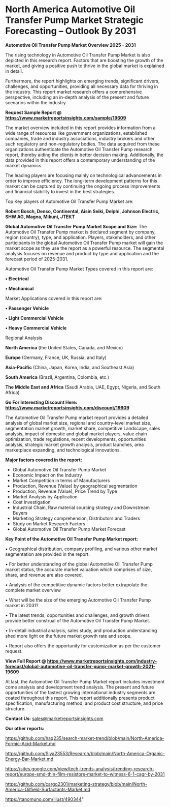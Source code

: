 # North America Automotive Oil Transfer Pump Market Strategic Forecasting – Outlook By 2031

<Strong> Automotive Oil Transfer Pump Market Overview 2025 - 2031</strong>

The rising technology in Automotive Oil Transfer Pump Market is also depicted in this research report. Factors that are boosting the growth of the market, and giving a positive push to thrive in the global market is explained in detail.

Furthermore, the report highlights on emerging trends, significant drivers, challenges, and opportunities, providing all necessary data for thriving in the industry. This report market research offers a comprehensive perspective, including an in-depth analysis of the present and future scenarios within the industry.

<strong>Request Sample Report @ <a href=https://www.marketreportsinsights.com/sample/19609>https://www.marketreportsinsights.com/sample/19609</a></strong>

The market overview included in this report provides information from a wide range of resources like government organizations, established companies, trade and industry associations, industry brokers and other such regulatory and non-regulatory bodies. The data acquired from these organizations authenticate the Automotive Oil Transfer Pump research report, thereby aiding the clients in better decision making. Additionally, the data provided in this report offers a contemporary understanding of the market dynamics.

The leading players are focusing mainly on technological advancements in order to improve efficiency. The long-term development patterns for this market can be captured by continuing the ongoing process improvements and financial stability to invest in the best strategies.

Top Key players of Automotive Oil Transfer Pump Market are:

<strong>Robert Bosch, Denso, Continental, Aisin Seiki, Delphi, Johnson Electric, SHW AG, Magna, Mikuni, JTEKT</strong>

<strong><b>Global Automotive Oil Transfer Pump Market Scope and Size:</b></strong>
The Automotive Oil Transfer Pump market is declared segment by company, region (country), type, and application. Players, stakeholders, and other participants in the global Automotive Oil Transfer Pump market will gain the market scope as they use the report as a powerful resource. The segmental analysis focuses on revenue and product by type and application and the forecast period of 2025-2031.

Automotive Oil Transfer Pump Market Types covered in this report are:

<strong>• Electrical

• Mechanical</strong>

Market Applications covered in this report are:

<strong>• Passenger Vehicle

• Light Commercial Vehicle

• Heavy Commercial Vehicle</strong> 

Regional Analysis

<strong>North America</strong> (the United States, Canada, and Mexico)

<strong>Europe</strong> (Germany, France, UK, Russia, and Italy)

<strong>Asia-Pacific</strong> (China, Japan, Korea, India, and Southeast Asia)

<strong>South America</strong> (Brazil, Argentina, Colombia, etc.)

<strong>The Middle East and Africa</strong> (Saudi Arabia, UAE, Egypt, Nigeria, and South Africa)

<strong>Go For Interesting Discount Here: <a href=https://www.marketreportsinsights.com/discount/19609>https://www.marketreportsinsights.com/discount/19609</a></strong>

The Automotive Oil Transfer Pump market report provides a detailed analysis of global market size, regional and country-level market size, segmentation market growth, market share, competitive Landscape, sales analysis, impact of domestic and global market players, value chain optimization, trade regulations, recent developments, opportunities analysis, strategic market growth analysis, product launches, area marketplace expanding, and technological innovations.

<strong><b>Major factors covered in the report:</b></strong>
<ul>
  <li>Global Automotive Oil Transfer Pump Market </li>
  <li>Economic Impact on the Industry</li>
  <li>Market Competition in terms of Manufacturers</li>
  <li>Production, Revenue (Value) by geographical segmentation</li>
  <li>Production, Revenue (Value), Price Trend by Type</li>
  <li>Market Analysis by Application</li>
  <li>Cost Investigation</li>
  <li>Industrial Chain, Raw material sourcing strategy and Downstream Buyers</li>
  <li>Marketing Strategy comprehension, Distributors and Traders</li>
  <li>Study on Market Research Factors</li>
  <li>Global Automotive Oil Transfer Pump Market Forecast</li>
</ul>

<strong><b>Key Point of the Automotive Oil Transfer Pump Market report:</b></strong>

• Geographical distribution, company profiling, and various other market segmentation are provided in the report.

• For better understanding of the global Automotive Oil Transfer Pump market status, the accurate market valuation which comprises of size, share, and revenue are also covered.

• Analysis of the competitive dynamic factors better extrapolate the complete market overview

• What will be the size of the emerging Automotive Oil Transfer Pump market in 2031?

• The latest trends, opportunities and challenges, and growth drivers provide better construal of the Automotive Oil Transfer Pump Market.

• In-detail industrial analysis, sales study, and production understanding shed more light on the future market growth rate and scope.

• Report also offers the opportunity for customization as per the customer request.

<strong><b>View Full Report @ <a href=https://www.marketreportsinsights.com/industry-forecast/global-automotive-oil-transfer-pump-market-growth-2021-19609>https://www.marketreportsinsights.com/industry-forecast/global-automotive-oil-transfer-pump-market-growth-2021-19609</a></b></strong>


At last, the Automotive Oil Transfer Pump Market report includes investment come analysis and development trend analysis. The present and future opportunities of the fastest growing international industry segments are coated throughout this report. This report additionally presents product specification, manufacturing method, and product cost structure, and price structure.

<strong>Contact Us:</strong>
sales@marketreportsinsights.com

<strong>Our other reports:</strong>

<a href=https://github.com/haq235/search-market-trend/blob/main/North-America-Formic-Acid-Market.md>https://github.com/haq235/search-market-trend/blob/main/North-America-Formic-Acid-Market.md</a>

<a href=https://github.com/Siya23553/Research/blob/main/North-America-Organic-Energy-Bar-Market.md>https://github.com/Siya23553/Research/blob/main/North-America-Organic-Energy-Bar-Market.md</a>

<a href=https://sites.google.com/view/tech-trends-analysis/trending-research-report/europe-smd-thin-film-resistors-market-to-witness-6-1-cagr-by-2031>https://sites.google.com/view/tech-trends-analysis/trending-research-report/europe-smd-thin-film-resistors-market-to-witness-6-1-cagr-by-2031</a>

<a href=https://github.com/cargo2301/marketing-strategy/blob/main/North-America-Oilfield-Surfactants-Market.md>https://github.com/cargo2301/marketing-strategy/blob/main/North-America-Oilfield-Surfactants-Market.md</a>

<a href=https://tanomuno.com/illust/490344>https://tanomuno.com/illust/490344</a>"
